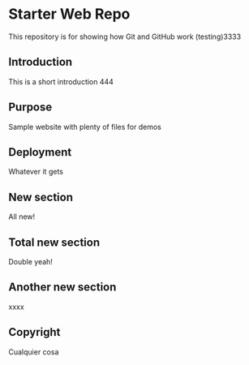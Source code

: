 # Starter Web Repo

This repository is for showing how Git and GitHub work (testing)3333

## Introduction

This is a short introduction 444

## Purpose

Sample website with plenty of files for demos

## Deployment

Whatever it gets

## New section

All new!

## Total new section

Double yeah!

## Another new section

xxxx

## Copyright

Cualquier cosa